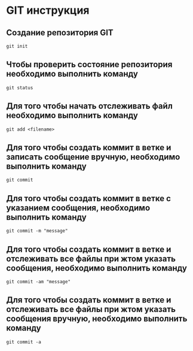 # **GIT** инструкция

## Создание репозитория GIT
    git init

## Чтобы проверить состояние репозитория необходимо выполнить команду 
    git status

## Для того чтобы начать отслеживать файл необходимо выполнить команду
    git add <filename>

## Для того чтобы создать коммит в ветке и записать сообщение вручную, необходимо выполнить команду 
    git commit

## Для того чтобы создать коммит в ветке с указанием сообщения, необходимо выполнить команду 
    git commit -m "message"

## Для того чтобы создать коммит в ветке и отслеживать все файлы при жтом указать сообщения, необходимо выполнить команду 
    git commit -am "message"

## Для того чтобы создать коммит в ветке и отслеживать все файлы при жтом указать сообщения вручную, необходимо выполнить команду 
    git commit -a
